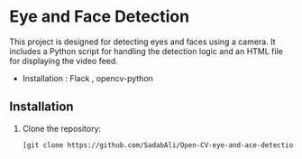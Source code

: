 # Eye and Face Detection

This project is designed for detecting eyes and faces using a camera. It includes a Python script for handling the detection logic and an HTML file for displaying the video feed.


- Installation : Flack , opencv-python

## Installation

1. Clone the repository:
   ```bash
   [git clone https://github.com/SadabAli/Open-CV-eye-and-ace-detection.git]
